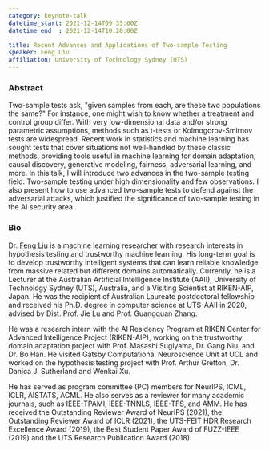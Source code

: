 ```yaml
---
category: keynote-talk
datetime_start: 2021-12-14T09:35:00Z
datetime_end  : 2021-12-14T10:20:00Z

title: Recent Advances and Applications of Two-sample Testing
speaker: Feng Liu
affiliation: University of Technology Sydney (UTS)
---
```


### Abstract

Two-sample tests ask, "given samples from each, are these two populations the same?" For instance, one might wish to know whether a treatment and control group differ. With very low-dimensional data and/or strong parametric assumptions, methods such as t-tests or Kolmogorov-Smirnov tests are widespread. Recent work in statistics and machine learning has sought tests that cover situations not well-handled by these classic methods, providing tools useful in machine learning for domain adaptation, causal discovery, generative modeling, fairness, adversarial learning, and more. In this talk, I will introduce two advances in the two-sample testing field: Two-sample testing under high dimensionality and few observations. I also present how to use advanced two-sample tests to defend against the adversarial attacks, which justified the significance of two-sample testing in the AI security area.

### Bio

Dr. [Feng Liu](https://fengliu90.github.io/) is a machine learning researcher with research interests in hypothesis testing and trustworthy machine learning. His long-term goal is to develop trustworthy intelligent systems that can learn reliable knowledge from massive related but different domains automatically. Currently, he is a Lecturer at the Australian Artificial Intelligence Institute (AAII), University of Technology Sydney (UTS), Australia, and  a Visiting Scientist at RIKEN-AIP, Japan. He was the recipient of Australian Laureate postdoctoral fellowship and received his Ph.D. degree in computer science at UTS-AAII in 2020, advised by Dist. Prof. Jie Lu and Prof. Guangquan Zhang.

He was a research intern with the AI Residency Program at RIKEN Center for Advanced Intelligence Project (RIKEN-AIP), working on the trustworthy domain adaptation project with Prof. Masashi Sugiyama, Dr. Gang Niu, and Dr. Bo Han. He visited Gatsby Computational Neuroscience Unit at UCL and worked on the hypothesis testing project with Prof. Arthur Gretton, Dr. Danica J. Sutherland and Wenkai Xu.

He has served as program committee (PC) members for NeurIPS, ICML, ICLR, AISTATS, ACML. He also serves as a reviewer for many academic journals, such as IEEE-TPAMI, IEEE-TNNLS, IEEE-TFS, and AMM. He has received the Outstanding Reviewer Award of NeurIPS (2021), the Outstanding Reviewer Award of ICLR (2021), the UTS-FEIT HDR Research Excellence Award (2019), the Best Student Paper Award of FUZZ-IEEE (2019) and the UTS Research Publication Award (2018).
